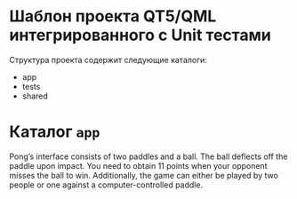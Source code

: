 # Шаблон проекта QT5/QML интегрированного с Unit тестами

Структура проекта содержит следующие каталоги:

- app
- tests
- shared
# Каталог ``app``
Pong’s interface consists of two paddles and a ball. 
The ball deflects off the paddle upon impact. 
You need to obtain 11 points when your opponent misses the ball to win. 
Additionally, the game can either be played by two people or one against a computer-controlled paddle.
